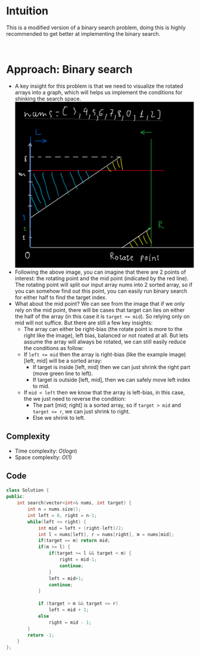 # Intuition

This is a modified version of a binary search problem, doing this is highly recommended to get better at implementing the binary search.

<p>&nbsp;</p>

# Approach: Binary search

- A key insight for this problem is that we need to visualize the rotated arrays into a graph, which will helps us implement the conditions for shinking the search space.
![Example](graph.png)
- Following the above image, you can imagine that there are 2 points of interest: the rotating point and the mid point (indicated by the red line). The rotating point will split our input array nums into 2 sorted array, so if you can somehow find out this point, you can easily run binary search for either half to find the target index.
- What about the mid point? We can see from the image that if we only rely on the mid point, there will be cases that target can lies on either the half of the array (in this case it is `target <= mid`). So relying only on mid will not suffice. But there are still a few key insights:
    - The array can either be right-bias (the rotate point is more to the right like the image), left bias, balanced or not roated at all. But lets assume the array will always be rotated, we can still easily reduce the conditions as follow:
    - If `left <= mid` then the array is right-bias (like the example image) [left, mid] will be a sorted array:
        - If target is inside [left, mid] then we can just shrink the right part (move green line to left).
        - If target is outside [left, mid], then we can safely move left index to mid.
    - If `mid < left` then we know that the array is left-bias, in this case, the we just need to reverse the condition:
        - The part [mid; right] is a sorted array, so if `target > mid` and `target <= r`, we can just shrink to right.
        - Else we shrink to left.

## Complexity
- Time complexity: $O(logn)$
- Space complexity: $O(1)$

## Code 

```cpp
class Solution {
public:
    int search(vector<int>& nums, int target) {
        int n = nums.size();
        int left = 0, right = n-1;
        while(left <= right) {
            int mid = left + (right-left)/2;
            int l = nums[left], r = nums[right], m = nums[mid];
            if(target == m) return mid;
            if(m >= l) {
                if(target >= l && target < m) {
                    right = mid-1;
                    continue;
                }
                left = mid+1;
                continue;
            }

            if (target > m && target <= r) 
                left = mid + 1;
            else 
                right = mid - 1;
        }
        return -1;
    }
};
```